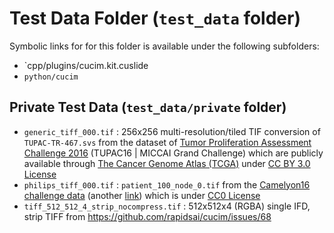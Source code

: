 # Test Data Folder (`test_data` folder)

Symbolic links for for this folder is available under the following subfolders:

- `cpp/plugins/cucim.kit.cuslide
- `python/cucim`

## Private Test Data (`test_data/private` folder)

- `generic_tiff_000.tif` : 256x256 multi-resolution/tiled TIF conversion of `TUPAC-TR-467.svs` from the dataset
of [Tumor Proliferation Assessment Challenge 2016](http://tupac.tue-image.nl/node/3) (TUPAC16 | MICCAI Grand Challenge) which are publicly
available through [The Cancer Genome Atlas (TCGA)](https://www.cancer.gov/about-nci/organization/ccg/research/structural-genomics/tcga) under [CC BY 3.0 License](https://creativecommons.org/licenses/by/3.0/)
- `philips_tiff_000.tif` : `patient_100_node_0.tif` from the [Camelyon16 challenge data](https://drive.google.com/drive/folders/0BzsdkU4jWx9BUzVXeUg0dUNOR1U) (another [link](https://camelyon17.grand-challenge.org/Data/)) which is under [CC0 License](https://choosealicense.com/licenses/cc0-1.0/)
- `tiff_512_512_4_strip_nocompress.tif` : 512x512x4 (RGBA) single IFD, strip TIFF from https://github.com/rapidsai/cucim/issues/68
